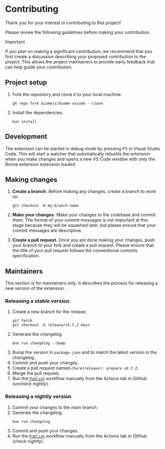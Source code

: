 # Contributing

Thank you for your interest in contributing to this project!

Please review the following guidelines before making your contribution.

> [!IMPORTANT]
> If you plan on making a significant contribution, we recommend that you first create a discussion describing your proposed contribution to the project. This allows the project maintainers to provide early feedback that can help guide your contribution.

## Project setup

1. Fork the repository and clone it to your local machine.
   ```shell
   gh repo fork biomejs/biome-vscode --clone
   ```
2. Install the dependencies.
   ```shell
   bun install
   ```

## Development

The extension can be started in debug mode by pressing <kbd>F5</kbd> in Visual Studio Code. This will start a watcher that automatically rebuilds the extension when you make changes and opens a new VS Code window with only the Biome extension extension loaded.

## Making changes

1. **Create a branch.** Before making any changes, create a branch to work on.
   ```shell
   git checkout -b my-branch-name
   ```
2. **Make your changes.** Make your changes to the codebase and commit them. The format of your commit messages is not important at this stage because they will be squashed later, but please ensure that your commit messages are descriptive.

3. **Create a pull request.** Once you are done making your changes, push your branch to your fork and create a pull request. Please ensure that the title of your pull request follows the conventional commits specification.

## Maintainers

This section is for maintainers only. It describes the process for releasing a new version of the extension.

### Releasing a stable version

1. Create a new branch for the release.
   ```shell
   git fetch
   git checkout -b release/vX.Y.Z main
   ```
2. Generate the changelog.
   ```shell
   bun run changelog --bump
   ```
3. Bump the version in `package.json` and to match the latest version in the changelog.
4. Commit and push your changes.
5. Create a pull request named `chore(release): prepare vX.Y.Z`.
6. Merge the pull request.
7. Run the [`Publish`](https://github.com/biomejs/biome-vscode/actions/workflows/publish.yaml) workflow manually from the Actions tab in GitHub (uncheck _nightly_).

### Releasing a nightly version

1. Commit your changes to the _main_ branch.
2. Generate the changelog.
   ```shell
   bun run changelog
   ```
3. Commit and push your changes.
4. Run the [`Publish`](https://github.com/biomejs/biome-vscode/actions/workflows/publish.yaml) workflow manually from the Actions tab in GitHub (check _nightly_).
